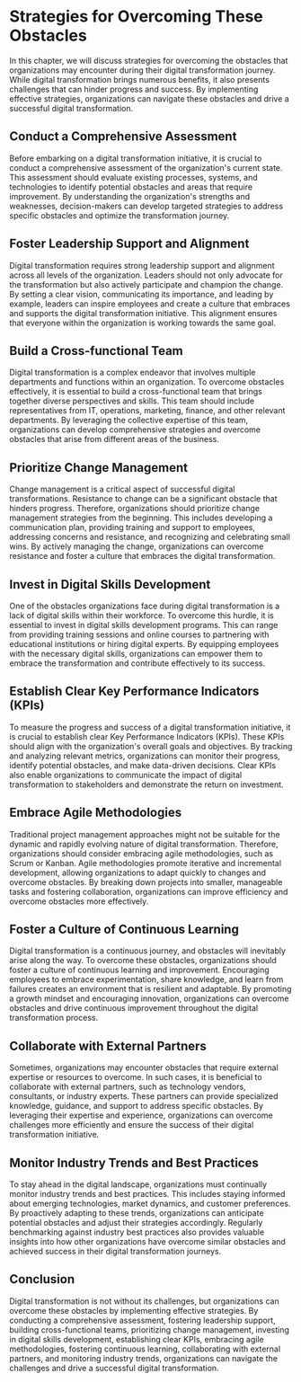 # Strategies for Overcoming These Obstacles

In this chapter, we will discuss strategies for overcoming the obstacles that organizations may encounter during their digital transformation journey. While digital transformation brings numerous benefits, it also presents challenges that can hinder progress and success. By implementing effective strategies, organizations can navigate these obstacles and drive a successful digital transformation.

## Conduct a Comprehensive Assessment

Before embarking on a digital transformation initiative, it is crucial to conduct a comprehensive assessment of the organization's current state. This assessment should evaluate existing processes, systems, and technologies to identify potential obstacles and areas that require improvement. By understanding the organization's strengths and weaknesses, decision-makers can develop targeted strategies to address specific obstacles and optimize the transformation journey.

## Foster Leadership Support and Alignment

Digital transformation requires strong leadership support and alignment across all levels of the organization. Leaders should not only advocate for the transformation but also actively participate and champion the change. By setting a clear vision, communicating its importance, and leading by example, leaders can inspire employees and create a culture that embraces and supports the digital transformation initiative. This alignment ensures that everyone within the organization is working towards the same goal.

## Build a Cross-functional Team

Digital transformation is a complex endeavor that involves multiple departments and functions within an organization. To overcome obstacles effectively, it is essential to build a cross-functional team that brings together diverse perspectives and skills. This team should include representatives from IT, operations, marketing, finance, and other relevant departments. By leveraging the collective expertise of this team, organizations can develop comprehensive strategies and overcome obstacles that arise from different areas of the business.

## Prioritize Change Management

Change management is a critical aspect of successful digital transformations. Resistance to change can be a significant obstacle that hinders progress. Therefore, organizations should prioritize change management strategies from the beginning. This includes developing a communication plan, providing training and support to employees, addressing concerns and resistance, and recognizing and celebrating small wins. By actively managing the change, organizations can overcome resistance and foster a culture that embraces the digital transformation.

## Invest in Digital Skills Development

One of the obstacles organizations face during digital transformation is a lack of digital skills within their workforce. To overcome this hurdle, it is essential to invest in digital skills development programs. This can range from providing training sessions and online courses to partnering with educational institutions or hiring digital experts. By equipping employees with the necessary digital skills, organizations can empower them to embrace the transformation and contribute effectively to its success.

## Establish Clear Key Performance Indicators (KPIs)

To measure the progress and success of a digital transformation initiative, it is crucial to establish clear Key Performance Indicators (KPIs). These KPIs should align with the organization's overall goals and objectives. By tracking and analyzing relevant metrics, organizations can monitor their progress, identify potential obstacles, and make data-driven decisions. Clear KPIs also enable organizations to communicate the impact of digital transformation to stakeholders and demonstrate the return on investment.

## Embrace Agile Methodologies

Traditional project management approaches might not be suitable for the dynamic and rapidly evolving nature of digital transformation. Therefore, organizations should consider embracing agile methodologies, such as Scrum or Kanban. Agile methodologies promote iterative and incremental development, allowing organizations to adapt quickly to changes and overcome obstacles. By breaking down projects into smaller, manageable tasks and fostering collaboration, organizations can improve efficiency and overcome obstacles more effectively.

## Foster a Culture of Continuous Learning

Digital transformation is a continuous journey, and obstacles will inevitably arise along the way. To overcome these obstacles, organizations should foster a culture of continuous learning and improvement. Encouraging employees to embrace experimentation, share knowledge, and learn from failures creates an environment that is resilient and adaptable. By promoting a growth mindset and encouraging innovation, organizations can overcome obstacles and drive continuous improvement throughout the digital transformation process.

## Collaborate with External Partners

Sometimes, organizations may encounter obstacles that require external expertise or resources to overcome. In such cases, it is beneficial to collaborate with external partners, such as technology vendors, consultants, or industry experts. These partners can provide specialized knowledge, guidance, and support to address specific obstacles. By leveraging their expertise and experience, organizations can overcome challenges more efficiently and ensure the success of their digital transformation initiative.

## Monitor Industry Trends and Best Practices

To stay ahead in the digital landscape, organizations must continually monitor industry trends and best practices. This includes staying informed about emerging technologies, market dynamics, and customer preferences. By proactively adapting to these trends, organizations can anticipate potential obstacles and adjust their strategies accordingly. Regularly benchmarking against industry best practices also provides valuable insights into how other organizations have overcome similar obstacles and achieved success in their digital transformation journeys.

## Conclusion

Digital transformation is not without its challenges, but organizations can overcome these obstacles by implementing effective strategies. By conducting a comprehensive assessment, fostering leadership support, building cross-functional teams, prioritizing change management, investing in digital skills development, establishing clear KPIs, embracing agile methodologies, fostering continuous learning, collaborating with external partners, and monitoring industry trends, organizations can navigate the challenges and drive a successful digital transformation.

